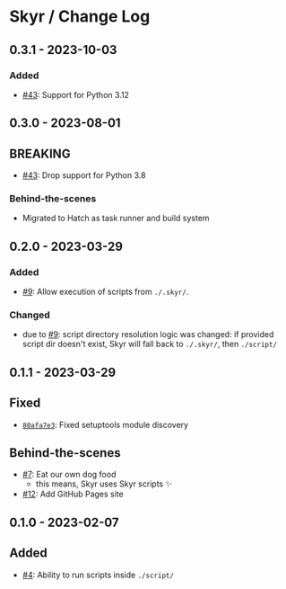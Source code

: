 # Skyr / Change Log

## 0.3.1 - 2023-10-03

### Added

- [#43](https://github.com/kytta/skyr/pull/43):
  Support for Python 3.12

## 0.3.0 - 2023-08-01

## BREAKING

- [#43](https://github.com/kytta/skyr/pull/43):
  Drop support for Python 3.8

### Behind-the-scenes

- Migrated to Hatch as task runner and build system

## 0.2.0 - 2023-03-29

### Added

- [#9](https://github.com/kytta/skyr/issues/9):
  Allow execution of scripts from `./.skyr/`.

### Changed

- due to [#9](https://github.com/kytta/skyr/issues/9):
  script directory resolution logic was changed: if provided script dir doesn't
  exist, Skyr will fall back to `./.skyr/`, then `./script/`

## 0.1.1 - 2023-03-29

## Fixed

- [`80afa7e3`](https://github.com/kytta/skyr/commit/80afa7e3ca3e3de47a1d1129efe866c743049954):
  Fixed setuptools module discovery

## Behind-the-scenes

- [#7](https://github.com/kytta/skyr/pull/7):
  Eat our own dog food
  - this means, Skyr uses Skyr scripts ✨
- [#12](https://github.com/kytta/skyr/pull/12):
  Add GitHub Pages site

## 0.1.0 - 2023-02-07

## Added

- [#4](https://github.com/kytta/skyr/pull/4):
  Ability to run scripts inside `./script/`
